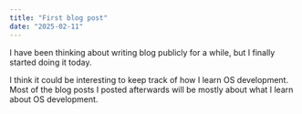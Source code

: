 ```yaml
---
title: "First blog post"
date: "2025-02-11"
---
```


I have been thinking about writing blog publicly for a while, but I finally
started doing it today.

I think it could be interesting to keep track of how I learn OS development.
Most of the blog posts I posted afterwards will be mostly about what I learn
about OS development.
